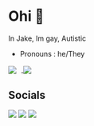 # Ohi 👋
In Jake, Im gay, Autistic

- Pronouns : he/They

<a href="#">
  <img align="center" style="margin-right: 10px;" src="https://github-readme-stats.vercel.app/api?username=Jakeplays12&count_private=true&show_icons=true&theme=transparent" />
</a>
<a href="#">
  <img align="center" src="https://github-readme-stats.vercel.app/api/top-langs/?username=Jakeplays12&langs_count=10&theme=transparent&&layout=compact" />
</a>

## Socials

[![](https://img.shields.io/badge/-Mastodon-purple)](https://universeodon.com/@jplays_12)
[![](https://img.shields.io/badge/-Twitter-blue)](https://twitter.com/jplays_12)
[![](https://img.shields.io/badge/-Youtube-red)](https://www.youtube.com/@jplays_12)

